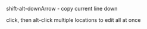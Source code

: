 
shift-alt-downArrow - copy current line down

click, then alt-click multiple locations to edit all at once
